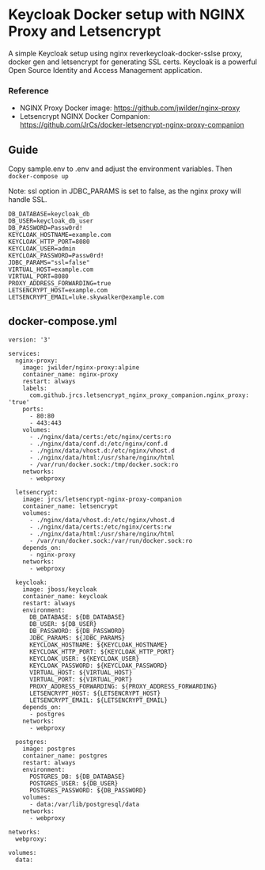 # Keycloak Docker setup with NGINX Proxy and Letsencrypt

A simple Keycloak setup using nginx reverkeycloak-docker-sslse proxy, docker gen and letsencrypt for generating SSL certs.
Keycloak is a powerful Open Source Identity and Access Management application.

### Reference
* NGINX Proxy Docker image: https://github.com/jwilder/nginx-proxy
* Letsencrypt NGINX Docker Companion: https://github.com/JrCs/docker-letsencrypt-nginx-proxy-companion

## Guide
Copy sample.env to .env and adjust the environment variables.
Then ```docker-compose up```

Note: ssl option in JDBC_PARAMS is set to false, as the nginx proxy will handle SSL.
```
DB_DATABASE=keycloak_db
DB_USER=keycloak_db_user
DB_PASSWORD=Passw0rd!
KEYCLOAK_HOSTNAME=example.com
KEYCLOAK_HTTP_PORT=8080
KEYCLOAK_USER=admin
KEYCLOAK_PASSWORD=Passw0rd!
JDBC_PARAMS="ssl=false" 
VIRTUAL_HOST=example.com
VIRTUAL_PORT=8080
PROXY_ADDRESS_FORWARDING=true
LETSENCRYPT_HOST=example.com
LETSENCRYPT_EMAIL=luke.skywalker@example.com
```

## docker-compose.yml

```
version: '3'

services:
  nginx-proxy:
    image: jwilder/nginx-proxy:alpine
    container_name: nginx-proxy
    restart: always
    labels:
      com.github.jrcs.letsencrypt_nginx_proxy_companion.nginx_proxy: 'true'
    ports:
      - 80:80
      - 443:443
    volumes:
      - ./nginx/data/certs:/etc/nginx/certs:ro
      - ./nginx/data/conf.d:/etc/nginx/conf.d
      - ./nginx/data/vhost.d:/etc/nginx/vhost.d
      - ./nginx/data/html:/usr/share/nginx/html
      - /var/run/docker.sock:/tmp/docker.sock:ro
    networks:
      - webproxy

  letsencrypt:
    image: jrcs/letsencrypt-nginx-proxy-companion
    container_name: letsencrypt
    volumes:
      - ./nginx/data/vhost.d:/etc/nginx/vhost.d
      - ./nginx/data/certs:/etc/nginx/certs:rw
      - ./nginx/data/html:/usr/share/nginx/html
      - /var/run/docker.sock:/var/run/docker.sock:ro
    depends_on:
      - nginx-proxy
    networks:
      - webproxy

  keycloak:
    image: jboss/keycloak
    container_name: keycloak
    restart: always
    environment: 
      DB_DATABASE: ${DB_DATABASE}
      DB_USER: ${DB_USER}
      DB_PASSWORD: ${DB_PASSWORD}
      JDBC_PARAMS: ${JDBC_PARAMS}
      KEYCLOAK_HOSTNAME: ${KEYCLOAK_HOSTNAME}
      KEYCLOAK_HTTP_PORT: ${KEYCLOAK_HTTP_PORT}
      KEYCLOAK_USER: ${KEYCLOAK_USER}
      KEYCLOAK_PASSWORD: ${KEYCLOAK_PASSWORD}
      VIRTUAL_HOST: ${VIRTUAL_HOST}
      VIRTUAL_PORT: ${VIRTUAL_PORT}
      PROXY_ADDRESS_FORWARDING: ${PROXY_ADDRESS_FORWARDING}
      LETSENCRYPT_HOST: ${LETSENCRYPT_HOST}
      LETSENCRYPT_EMAIL: ${LETSENCRYPT_EMAIL}
    depends_on:
      - postgres
    networks:
      - webproxy

  postgres:
    image: postgres
    container_name: postgres
    restart: always
    environment:
      POSTGRES_DB: ${DB_DATABASE}
      POSTGRES_USER: ${DB_USER}
      POSTGRES_PASSWORD: ${DB_PASSWORD}
    volumes:
      - data:/var/lib/postgresql/data
    networks:
      - webproxy  
   
networks:
  webproxy:

volumes:
  data:
```

